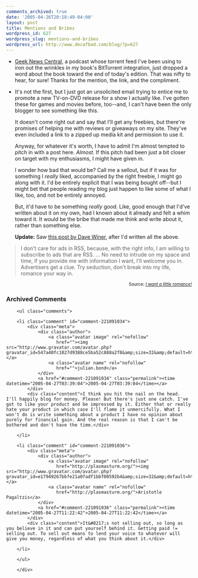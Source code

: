 ```yaml
---
comments_archived: true
date: '2005-04-26T20:18:49-04:00'
layout: post
title: Mentions and Bribes
wordpress_id: 627
wordpress_slug: mentions-and-bribes
wordpress_url: http://www.decafbad.com/blog/?p=627
---
```

* [Geek News Central][gnc], a podcast whose torrent feed I've been using to iron out the wrinkles in my book's BitTorrent integration, just dropped a word about the book toward the end of today's edition.  That was nifty to hear, for sure!  Thanks for the mention, the link, and the compliment.

* It's not the first, but I just got an unsolicited email trying to entice me to promote a new TV-on-DVD release for a show I actually like.  I've gotten these for games and movies before, too--and, I can't have been the only blogger to see something like this.

  It doesn't come right out and say that I'll get any freebies, but there're promises of helping me with reviews or giveaways on my site.  They've even included a link to a zipped up media kit and permission to use it.
  
  Anyway, for whatever it's worth, I have to admit I'm almost tempted to pitch in with a post here.  *Almost.*  If this pitch had been just a bit closer on target with my enthusiasms, I might have given in.
  
  I wonder how bad that would be?  Call me a sellout, but if it was for something I *really* liked, accompanied by the right freebie, I might go along with it.  I'd be entirely explicit that I was being bought off--but I might bet that people reading my blog just happen to like some of what I like, too, and not be entirely annoyed.
  
  But, it'd have to be something *really* good.  Like, good enough that I'd've written about it on my own, had I known about it already and felt a whim toward it.  It would be the bribe that made me think and write about it, rather than something else.
  
  **Update:** Saw [this post by Dave Winer][dw], after I'd written all the above.

<blockquote>I don't care for ads in RSS, because, with the right info, I am willing to subscribe to ads that are RSS. ... No need to intrude on my space and time, if you provide me with information I want, I'll welcome you in. Advertisers get a clue. Try seduction, don't break into my life, romance your way in.
</blockquote>
<div align="right"><small>Source: <cite><a href="http://www.reallysimplesyndication.com/2005/04/26">I want a little romance!</a></cite></small></div>


[dw]: http://www.reallysimplesyndication.com/2005/04/26
[gnc]: http://www.geeknewscentral.com/podcasts/

<div id="comments" class="comments archived-comments">
            <h3>Archived Comments</h3>
            
        <ul class="comments">
            
        <li class="comment" id="comment-221091034">
            <div class="meta">
                <div class="author">
                    <a class="avatar image" rel="nofollow" 
                       href=""><img src="http://www.gravatar.com/avatar.php?gravatar_id=547a40fc1027d9388ce5ba52c888a2f8&amp;size=32&amp;default=http://mediacdn.disqus.com/1320279820/images/noavatar32.png"/></a>
                    <a class="avatar name" rel="nofollow" 
                       href="">julian.bond</a>
                </div>
                <a href="#comment-221091034" class="permalink"><time datetime="2005-04-27T03:39:04">2005-04-27T03:39:04</time></a>
            </div>
            <div class="content">I think you hit the nail on the head. I'll happily blog for money. Please! But there's just one catch. I've got to like your product and be impressed by it. Either that or really hate your product in which case I'll flame it unmercifully. What I won't do is write something about a product I have no opinion about purely for financial gain. And the real reason is that I can't be bothered and don't have the time.</div>
            
        </li>
    
        <li class="comment" id="comment-221091036">
            <div class="meta">
                <div class="author">
                    <a class="avatar image" rel="nofollow" 
                       href="http://plasmasturm.org/"><img src="http://www.gravatar.com/avatar.php?gravatar_id=e17949267bbfe21a0fadf1bbf00592b4&amp;size=32&amp;default=http://mediacdn.disqus.com/1320279820/images/noavatar32.png"/></a>
                    <a class="avatar name" rel="nofollow" 
                       href="http://plasmasturm.org/">Aristotle Pagaltzis</a>
                </div>
                <a href="#comment-221091036" class="permalink"><time datetime="2005-04-27T11:22:42">2005-04-27T11:22:42</time></a>
            </div>
            <div class="content">It&#8217;s not selling out, so long as you believe in it and can put yourself behind it. Getting paid != selling out. To sell out means to lend your voice to whatever will give you money, regardless of what you think about it.</div>
            
        </li>
    
        </ul>
    
        </div>
    
